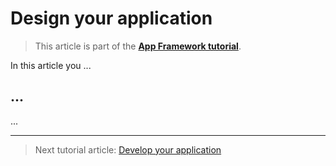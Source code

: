# Design your application

> This article is part of the [**App Framework tutorial**](readme.md).

In this article you ...

## ...

...

---

> Next tutorial article: [Develop your application](development.md)
